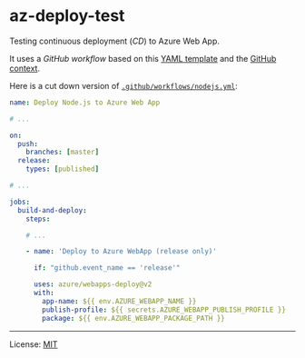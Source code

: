 
# az-deploy-test

Testing continuous deployment (_CD_) to Azure Web App.

It uses a _GitHub workflow_ based on this [YAML template][t]
and the [GitHub context][gc].

Here is a cut down version of [`.github/workflows/nodejs.yml`][w]:

```yaml
name: Deploy Node.js to Azure Web App

# ...

on:
  push:
    branches: [master]
  release:
    types: [published]

# ...

jobs:
  build-and-deploy:
    steps:

    # ...

    - name: 'Deploy to Azure WebApp (release only)'

      if: "github.event_name == 'release'"

      uses: azure/webapps-deploy@v2
      with:
        app-name: ${{ env.AZURE_WEBAPP_NAME }}
        publish-profile: ${{ secrets.AZURE_WEBAPP_PUBLISH_PROFILE }}
        package: ${{ env.AZURE_WEBAPP_PACKAGE_PATH }}
```

---
License: [MIT](https://nfreear.mit-license.org/ "MIT License")

[w]: https://github.com/nfreear/az-deploy-test/blob/master/.github/workflows/nodejs.yml#L54-L61
  "nodejs YAML"
[gc]: https://help.github.com/en/actions/reference/context-and-expression-syntax-for-github-actions#github-context
[t]: https://github.com/Azure/actions-workflow-samples/blob/master/AppService/node.js-webapp-on-azure.yml#L35-L40
  "node.js-webapp-on-azure YAML"
